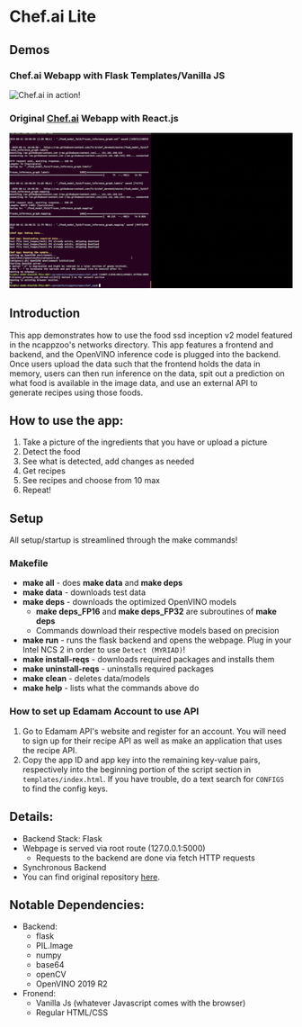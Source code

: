 # Chef.ai Lite

## Demos

### Chef.ai Webapp with Flask Templates/Vanilla JS
![Chef.ai in action!](./chef_ai_lite.gif)

### Original [Chef.ai](https://github.com/fcr3/chef_devmesh) Webapp with React.js
![Chef.ai in action!](./chef_ai.gif)

## Introduction
This app demonstrates how to use the food ssd inception v2 model featured in the ncappzoo's networks directory. This app features a frontend and backend, and the OpenVINO inference code is plugged into the backend. Once users upload the data such that the frontend holds the data in memory, users can then run inference on the data, spit out a prediction on what food is available in the image data, and use an external API to generate recipes using those foods.

## How to use the app:
1. Take a picture of the ingredients that you have or upload a picture
2. Detect the food
3. See what is detected, add changes as needed
4. Get recipes
5. See recipes and choose from 10 max
6. Repeat!

## Setup
All setup/startup is streamlined through the make commands!

### Makefile
- **make all** - does **make data** and **make deps**
- **make data** - downloads test data
- **make deps** - downloads the optimized OpenVINO models
  - **make deps_FP16** and **make deps_FP32** are subroutines of **make deps**
  - Commands download their respective models based on precision
- **make run** - runs the flask backend and opens the webpage. Plug in your Intel NCS 2 in order to use `Detect (MYRIAD)`!
- **make install-reqs** - downloads required packages and installs them
- **make uninstall-reqs** - uninstalls required packages
- **make clean** - deletes data/models
- **make help** - lists what the commands above do

### How to set up Edamam Account to use API
1. Go to Edamam API's website and register for an account. You will need to sign up for their recipe API as well as make an application that uses the recipe API.
2. Copy the app ID and app key into the remaining key-value pairs, respectively into the beginning portion of the script section in `templates/index.html`. If you have trouble, do a text search for `CONFIGS` to find the config keys.

## Details:
- Backend Stack: Flask
- Webpage is served via root route (127.0.0.1:5000)
  - Requests to the backend are done via fetch HTTP requests
- Synchronous Backend
- You can find original repository [here](https://github.com/fcr3/chef_devmesh).

## Notable Dependencies:
- Backend:
  - flask
  - PIL.Image
  - numpy
  - base64
  - openCV
  - OpenVINO 2019 R2
- Fronend:
  - Vanilla Js (whatever Javascript comes with the browser)
  - Regular HTML/CSS
